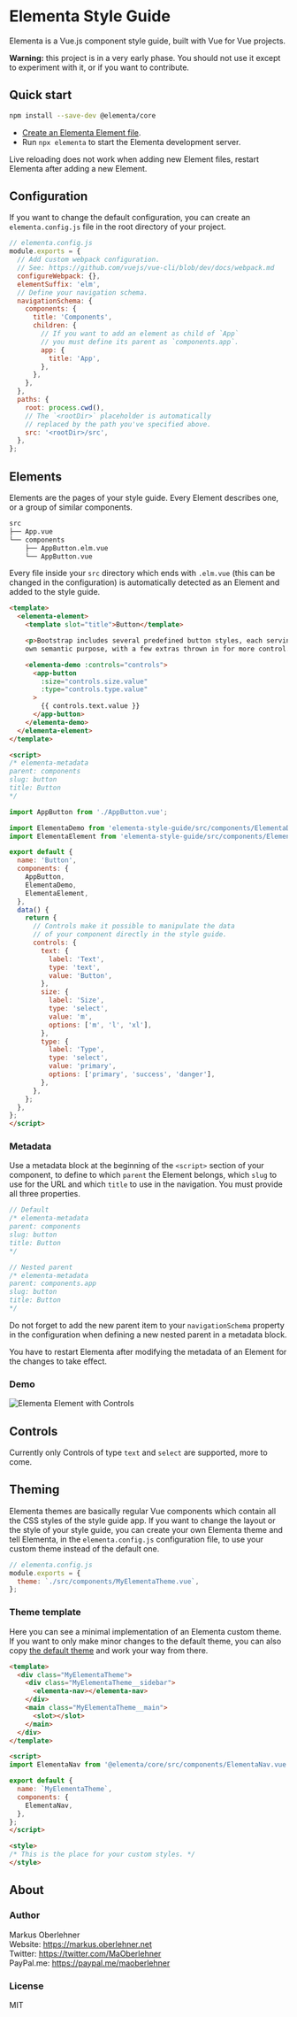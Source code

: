 # Elementa Style Guide

Elementa is a Vue.js component style guide, built with Vue for Vue projects.

**Warning:** this project is in a very early phase. You should not use it except to experiment with it, or if you want to contribute.

## Quick start

```bash
npm install --save-dev @elementa/core
```

- [Create an Elementa Element file](#elements).
- Run `npx elementa` to start the Elementa development server.

Live reloading does not work when adding new Element files, restart Elementa after adding a new Element.

## Configuration

If you want to change the default configuration, you can create an `elementa.config.js` file in the root directory of your project.

```js
// elementa.config.js
module.exports = {
  // Add custom webpack configuration.
  // See: https://github.com/vuejs/vue-cli/blob/dev/docs/webpack.md
  configureWebpack: {},
  elementSuffix: 'elm',
  // Define your navigation schema.
  navigationSchema: {
    components: {
      title: 'Components',
      children: {
        // If you want to add an element as child of `App`
        // you must define its parent as `components.app`.
        app: {
          title: 'App',
        },
      },
    },
  },
  paths: {
    root: process.cwd(),
    // The `<rootDir>` placeholder is automatically
    // replaced by the path you've specified above.
    src: '<rootDir>/src',
  },
};
```

## Elements

Elements are the pages of your style guide. Every Element describes one, or a group of similar components.

```bash
src
├── App.vue
└── components
    ├── AppButton.elm.vue
    └── AppButton.vue
```

Every file inside your `src` directory which ends with `.elm.vue` (this can be changed in the configuration) is automatically detected as an Element and added to the style guide.

```html
<template>
  <elementa-element>
    <template slot="title">Button</template>

    <p>Bootstrap includes several predefined button styles, each serving its
    own semantic purpose, with a few extras thrown in for more control.</p>

    <elementa-demo :controls="controls">
      <app-button
        :size="controls.size.value"
        :type="controls.type.value"
      >
        {{ controls.text.value }}
      </app-button>
    </elementa-demo>
  </elementa-element>
</template>

<script>
/* elementa-metadata
parent: components
slug: button
title: Button
*/

import AppButton from './AppButton.vue';

import ElementaDemo from 'elementa-style-guide/src/components/ElementaDemo.vue';
import ElementaElement from 'elementa-style-guide/src/components/ElementaElement.vue';

export default {
  name: 'Button',
  components: {
    AppButton,
    ElementaDemo,
    ElementaElement,
  },
  data() {
    return {
      // Controls make it possible to manipulate the data
      // of your component directly in the style guide.
      controls: {
        text: {
          label: 'Text',
          type: 'text',
          value: 'Button',
        },
        size: {
          label: 'Size',
          type: 'select',
          value: 'm',
          options: ['m', 'l', 'xl'],
        },
        type: {
          label: 'Type',
          type: 'select',
          value: 'primary',
          options: ['primary', 'success', 'danger'],
        },
      },
    };
  },
};
</script>
```

### Metadata

Use a metadata block at the beginning of the `<script>` section of your component, to define to which `parent` the Element belongs, which `slug` to use for the URL and which `title` to use in the navigation. You must provide all three properties.

```js
// Default
/* elementa-metadata
parent: components
slug: button
title: Button
*/

// Nested parent
/* elementa-metadata
parent: components.app
slug: button
title: Button
*/
```

Do not forget to add the new parent item to your `navigationSchema` property in the configuration when defining a new nested parent in a metadata block.

You have to restart Elementa after modifying the metadata of an Element for the changes to take effect.

### Demo

![Elementa Element with Controls](https://raw.githubusercontent.com/elementa-style-guide/core/master/assets/elementa-element-controls-demo.gif)

## Controls

Currently only Controls of type `text` and `select` are supported, more to come.

## Theming

Elementa themes are basically regular Vue components which contain all the CSS styles of the style guide app. If you want to change the layout or the style of your style guide, you can create your own Elementa theme and tell Elementa, in the `elementa.config.js` configuration file, to use your custom theme instead of the default one.

```js
// elementa.config.js
module.exports = {
  theme: `./src/components/MyElementaTheme.vue`,
};
```

### Theme template

Here you can see a minimal implementation of an Elementa custom theme. If you want to only make minor changes to the default theme, you can also copy [the default theme](https://github.com/elementa-style-guide/core/blob/master/src/components/ElementaTheme.vue) and work your way from there.

```html
<template>
  <div class="MyElementaTheme">
    <div class="MyElementaTheme__sidebar">
      <elementa-nav></elementa-nav>
    </div>
    <main class="MyElementaTheme__main">
      <slot></slot>
    </main>
  </div>
</template>

<script>
import ElementaNav from '@elementa/core/src/components/ElementaNav.vue';

export default {
  name: `MyElementaTheme`,
  components: {
    ElementaNav,
  },
};
</script>

<style>
/* This is the place for your custom styles. */
</style>
```

## About

### Author

Markus Oberlehner  
Website: https://markus.oberlehner.net  
Twitter: https://twitter.com/MaOberlehner  
PayPal.me: https://paypal.me/maoberlehner

### License

MIT
